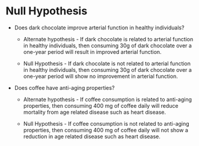 # Null Hypothesis

* Does dark chocolate improve arterial function in healthy individuals?

  * Alternate hypothesis - If dark chocolate is related to arterial function in healthy individuals, then consuming 30g of dark chocolate over a one-year period will result in improved arterial function.

  * Null Hypothesis - If dark chocolate is not related to arterial function in healthy individuals, then consuming 30g of dark chocolate over a one-year period will show no improvement in arterial function.

* Does coffee have anti-aging properties?

  * Alternate hypothesis - If coffee consumption is related to anti-aging properties, then consuming 400 mg of coffee daily will reduce mortality from age related disease such as heart disease.

  * Null Hypothesis - If coffee consumption is not related to anti-aging properties, then consuming 400 mg of coffee daily will not show a reduction in age related disease such as heart disease.
